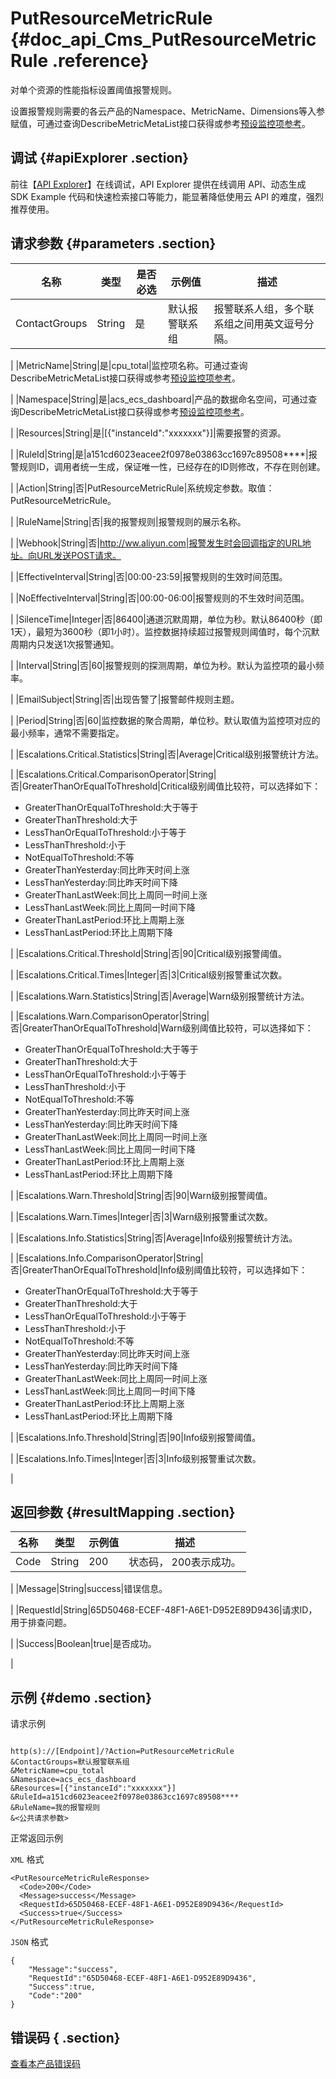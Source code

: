 # PutResourceMetricRule {#doc_api_Cms_PutResourceMetricRule .reference}

对单个资源的性能指标设置阈值报警规则。

设置报警规则需要的各云产品的Namespace、MetricName、Dimensions等入参赋值，可通过查询DescribeMetricMetaList接口获得或参考[预设监控项参考](~~28619~~)。

## 调试 {#apiExplorer .section}

前往【[API Explorer](https://api.aliyun.com/#product=Cms&api=PutResourceMetricRule)】在线调试，API Explorer 提供在线调用 API、动态生成 SDK Example 代码和快速检索接口等能力，能显著降低使用云 API 的难度，强烈推荐使用。

## 请求参数 {#parameters .section}

|名称|类型|是否必选|示例值|描述|
|--|--|----|---|--|
|ContactGroups|String|是|默认报警联系组|报警联系人组，多个联系组之间用英文逗号分隔。

 |
|MetricName|String|是|cpu\_total|监控项名称。可通过查询DescribeMetricMetaList接口获得或参考[预设监控项参考](~~28619~~)。

 |
|Namespace|String|是|acs\_ecs\_dashboard|产品的数据命名空间，可通过查询DescribeMetricMetaList接口获得或参考[预设监控项参考](~~28619~~)。

 |
|Resources|String|是|\[\{"instanceId":"xxxxxxx"\}\]|需要报警的资源。

 |
|RuleId|String|是|a151cd6023eacee2f0978e03863cc1697c89508\*\*\*\*|报警规则ID，调用者统一生成，保证唯一性，已经存在的ID则修改，不存在则创建。

 |
|Action|String|否|PutResourceMetricRule|系统规定参数。取值：PutResourceMetricRule。

 |
|RuleName|String|否|我的报警规则|报警规则的展示名称。

 |
|Webhook|String|否|http://ww.aliyun.com|报警发生时会回调指定的URL地址。向URL发送POST请求。

 |
|EffectiveInterval|String|否|00:00-23:59|报警规则的生效时间范围。

 |
|NoEffectiveInterval|String|否|00:00-06:00|报警规则的不生效时间范围。

 |
|SilenceTime|Integer|否|86400|通道沉默周期，单位为秒。默认86400秒（即1天），最短为3600秒（即1小时）。监控数据持续超过报警规则阈值时，每个沉默周期内只发送1次报警通知。

 |
|Interval|String|否|60|报警规则的探测周期，单位为秒。默认为监控项的最小频率。

 |
|EmailSubject|String|否|出现告警了|报警邮件规则主题。

 |
|Period|String|否|60|监控数据的聚合周期，单位秒。默认取值为监控项对应的最小频率，通常不需要指定。

 |
|Escalations.Critical.Statistics|String|否|Average|Critical级别报警统计方法。

 |
|Escalations.Critical.ComparisonOperator|String|否|GreaterThanOrEqualToThreshold|Critical级别阈值比较符，可以选择如下：

 -   GreaterThanOrEqualToThreshold:大于等于
-   GreaterThanThreshold:大于
-   LessThanOrEqualToThreshold:小于等于
-   LessThanThreshold:小于
-   NotEqualToThreshold:不等
-   GreaterThanYesterday:同比昨天时间上涨
-   LessThanYesterday:同比昨天时间下降
-   GreaterThanLastWeek:同比上周同一时间上涨
-   LessThanLastWeek:同比上周同一时间下降
-   GreaterThanLastPeriod:环比上周期上涨
-   LessThanLastPeriod:环比上周期下降

 |
|Escalations.Critical.Threshold|String|否|90|Critical级别报警阈值。

 |
|Escalations.Critical.Times|Integer|否|3|Critical级别报警重试次数。

 |
|Escalations.Warn.Statistics|String|否|Average|Warn级别报警统计方法。

 |
|Escalations.Warn.ComparisonOperator|String|否|GreaterThanOrEqualToThreshold|Warn级别阈值比较符，可以选择如下：

 -   GreaterThanOrEqualToThreshold:大于等于
-   GreaterThanThreshold:大于
-   LessThanOrEqualToThreshold:小于等于
-   LessThanThreshold:小于
-   NotEqualToThreshold:不等
-   GreaterThanYesterday:同比昨天时间上涨
-   LessThanYesterday:同比昨天时间下降
-   GreaterThanLastWeek:同比上周同一时间上涨
-   LessThanLastWeek:同比上周同一时间下降
-   GreaterThanLastPeriod:环比上周期上涨
-   LessThanLastPeriod:环比上周期下降

 |
|Escalations.Warn.Threshold|String|否|90|Warn级别报警阈值。

 |
|Escalations.Warn.Times|Integer|否|3|Warn级别报警重试次数。

 |
|Escalations.Info.Statistics|String|否|Average|Info级别报警统计方法。

 |
|Escalations.Info.ComparisonOperator|String|否|GreaterThanOrEqualToThreshold|Info级别阈值比较符，可以选择如下：

 -   GreaterThanOrEqualToThreshold:大于等于
-   GreaterThanThreshold:大于
-   LessThanOrEqualToThreshold:小于等于
-   LessThanThreshold:小于
-   NotEqualToThreshold:不等
-   GreaterThanYesterday:同比昨天时间上涨
-   LessThanYesterday:同比昨天时间下降
-   GreaterThanLastWeek:同比上周同一时间上涨
-   LessThanLastWeek:同比上周同一时间下降
-   GreaterThanLastPeriod:环比上周期上涨
-   LessThanLastPeriod:环比上周期下降

 |
|Escalations.Info.Threshold|String|否|90|Info级别报警阈值。

 |
|Escalations.Info.Times|Integer|否|3|Info级别报警重试次数。

 |

## 返回参数 {#resultMapping .section}

|名称|类型|示例值|描述|
|--|--|---|--|
|Code|String|200|状态码， 200表示成功。

 |
|Message|String|success|错误信息。

 |
|RequestId|String|65D50468-ECEF-48F1-A6E1-D952E89D9436|请求ID，用于排查问题。

 |
|Success|Boolean|true|是否成功。

 |

## 示例 {#demo .section}

请求示例

``` {#request_demo}

http(s)://[Endpoint]/?Action=PutResourceMetricRule
&ContactGroups=默认报警联系组
&MetricName=cpu_total
&Namespace=acs_ecs_dashboard
&Resources=[{"instanceId":"xxxxxxx"}]
&RuleId=a151cd6023eacee2f0978e03863cc1697c89508****
&RuleName=我的报警规则
&<公共请求参数>

```

正常返回示例

`XML` 格式

``` {#xml_return_success_demo}
<PutResourceMetricRuleResponse>
  <Code>200</Code>
  <Message>success</Message>
  <RequestId>65D50468-ECEF-48F1-A6E1-D952E89D9436</RequestId>
  <Success>true</Success>
</PutResourceMetricRuleResponse>

```

`JSON` 格式

``` {#json_return_success_demo}
{
	"Message":"success",
	"RequestId":"65D50468-ECEF-48F1-A6E1-D952E89D9436",
	"Success":true,
	"Code":"200"
}
```

## 错误码 { .section}

[查看本产品错误码](https://error-center.aliyun.com/status/product/Cms)

